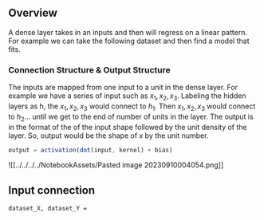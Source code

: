 
## Overview
A dense layer takes in an inputs and then will regress on a linear pattern. For example we can take the following dataset and then find a model that fits.

### Connection Structure & Output Structure
The inputs are mapped from one input to a unit in the dense layer. For example we have a series of input such as $x_1, x_2, x_3$. Labeling the hidden layers as h, the $x_1, x_2, x_3$ would connect to $h_1$. Then   $x_1, x_2, x_3$ would connect to $h_2$... until we get to the end of number of units in the layer. The output is in the format of the of the input shape followed by the unit density of the layer. So, output would be the shape of $x$ by the unit number.


```javascript
output = activation(dot(input, kernel) + bias)
```




![[../../../../NotebookAssets/Pasted image 20230910004054.png]]


## Input connection


```
dataset_X, dataset_Y = 

```